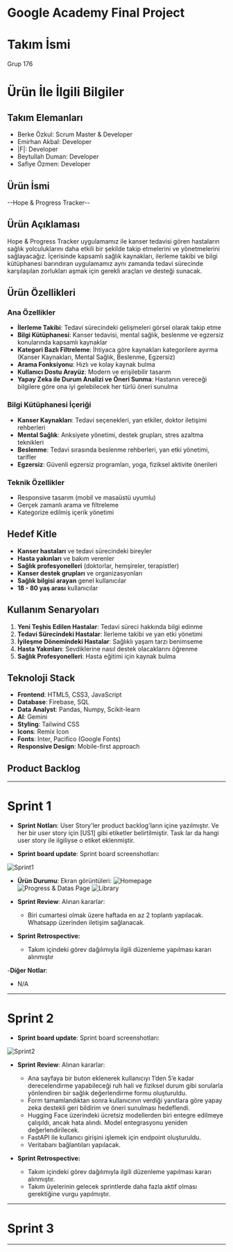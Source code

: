 # Google Academy Final Project

# **Takım İsmi**

Grup 176 

# Ürün İle İlgili Bilgiler

## Takım Elemanları

- Berke Özkul: Scrum Master & Developer
- Emirhan Akbal: Developer
- |F|: Developer
- Beytullah Duman: Developer
- Safiye Özmen: Developer

## Ürün İsmi

--Hope & Progress Tracker--


## Ürün Açıklaması

Hope & Progress Tracker uygulamamız ile kanser tedavisi gören hastaların sağlık yolculuklarını daha etkili bir şekilde takip etmelerini ve yönetmelerini sağlayacağız. İçerisinde kapsamlı sağlık kaynakları, ilerleme takibi ve bilgi kütüphanesi barındıran uygulamamız aynı zamanda tedavi sürecinde karşılaşılan zorlukları aşmak için gerekli araçları ve desteği sunacak.

## Ürün Özellikleri

### Ana Özellikler
- **İlerleme Takibi**: Tedavi sürecindeki gelişmeleri görsel olarak takip etme
- **Bilgi Kütüphanesi**: Kanser tedavisi, mental sağlık, beslenme ve egzersiz konularında kapsamlı kaynaklar
- **Kategori Bazlı Filtreleme**: İhtiyaca göre kaynakları kategorilere ayırma (Kanser Kaynakları, Mental Sağlık, Beslenme, Egzersiz)
- **Arama Fonksiyonu**: Hızlı ve kolay kaynak bulma
- **Kullanıcı Dostu Arayüz**: Modern ve erişilebilir tasarım
- **Yapay Zeka ile Durum Analizi ve Öneri Sunma**: Hastanın vereceği bilgilere göre ona iyi gelebilecek her türlü öneri sunulma


### Bilgi Kütüphanesi İçeriği
- **Kanser Kaynakları**: Tedavi seçenekleri, yan etkiler, doktor iletişimi rehberleri
- **Mental Sağlık**: Anksiyete yönetimi, destek grupları, stres azaltma teknikleri
- **Beslenme**: Tedavi sırasında beslenme rehberleri, yan etki yönetimi, tarifler
- **Egzersiz**: Güvenli egzersiz programları, yoga, fiziksel aktivite önerileri

### Teknik Özellikler
- Responsive tasarım (mobil ve masaüstü uyumlu)
- Gerçek zamanlı arama ve filtreleme
- Kategorize edilmiş içerik yönetimi
  
## Hedef Kitle

- **Kanser hastaları** ve tedavi sürecindeki bireyler
- **Hasta yakınları** ve bakım verenler
- **Sağlık profesyonelleri** (doktorlar, hemşireler, terapistler)
- **Kanser destek grupları** ve organizasyonları
- **Sağlık bilgisi arayan** genel kullanıcılar
- **18 - 80 yaş arası** kullanıcılar

## Kullanım Senaryoları

1. **Yeni Teşhis Edilen Hastalar**: Tedavi süreci hakkında bilgi edinme
2. **Tedavi Sürecindeki Hastalar**: İlerleme takibi ve yan etki yönetimi
3. **İyileşme Dönemindeki Hastalar**: Sağlıklı yaşam tarzı benimseme
4. **Hasta Yakınları**: Sevdiklerine nasıl destek olacaklarını öğrenme
5. **Sağlık Profesyonelleri**: Hasta eğitimi için kaynak bulma

## Teknoloji Stack

- **Frontend**: HTML5, CSS3, JavaScript
- **Database**: Firebase, SQL
- **Data Analyst**: Pandas, Numpy, Scikit-learn
- **AI**: Gemini
- **Styling**: Tailwind CSS
- **Icons**: Remix Icon
- **Fonts**: Inter, Pacifico (Google Fonts)
- **Responsive Design**: Mobile-first approach



## Product Backlog 

---

# Sprint 1

- **Sprint Notları**: User Story'ler product backlog'ların içine yazılmıştır. Ve her bir user story için [US1] gibi etiketler belirtilmiştir. Task lar da hangi user story ile ilgiliyse o etiket eklenmiştir. 

- **Sprint board update**: Sprint board screenshotları:
  
![Sprint1](https://github.com/berkezkul/GoogleAcademy_FinalProject/blob/main/sprint1/sprint1.png) 


- **Ürün Durumu**: Ekran görüntüleri:
![Homepage](https://github.com/berkezkul/GoogleAcademy_FinalProject/blob/main/sprint1/product_images/hope_index.png)
![Progress & Datas Page](https://github.com/berkezkul/GoogleAcademy_FinalProject/blob/main/sprint1/product_images/hope_progress.png)
![Library](https://github.com/berkezkul/GoogleAcademy_FinalProject/blob/main/sprint1/product_images/hope_library.png)

- **Sprint Review**: 
Alınan kararlar:
  - Biri cumartesi olmak üzere haftada en az 2 toplantı yapılacak. Whatsapp üzerinden iletişim sağlanacak.

- **Sprint Retrospective:**
  - Takım içindeki görev dağılımıyla ilgili düzenleme yapılması kararı alınmıştır
 

-**Diğer Notlar**:
- N/A

---

# Sprint 2


- **Sprint board update**: Sprint board screenshotları:
  
![Sprint2](https://github.com/berkezkul/GoogleAcademy_FinalProject/blob/main/sprint2/sprint2.PNG)


- **Sprint Review**: 
Alınan kararlar:
  - Ana sayfaya bir buton eklenerek kullanıcıyı 1’den 5’e kadar derecelendirme yapabileceği ruh hali ve fiziksel durum gibi sorularla yönlendiren bir sağlık değerlendirme formu oluşturuldu.
  - Form tamamlandıktan sonra kullanıcının verdiği yanıtlara göre yapay zeka destekli geri bildirim ve öneri sunulması hedeflendi.
  - Hugging Face üzerindeki ücretsiz modellerden biri entegre edilmeye çalışıldı, ancak hata alındı. Model entegrasyonu yeniden değerlendirilecek.
  - FastAPI ile kullanıcı girişini işlemek için endpoint oluşturuldu. 
  - Veritabanı bağlantıları yapılacak.


- **Sprint Retrospective:**
  - Takım içindeki görev dağılımıyla ilgili düzenleme yapılması kararı alınmıştır.
  - Takım üyelerinin gelecek sprintlerde daha fazla aktif olması gerektiğine vurgu yapılmıştır.

 


---

# Sprint 3

---
